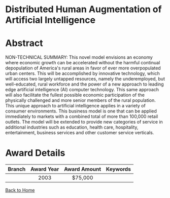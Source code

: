
Distributed Human Augmentation of Artificial Intelligence
=========================================================

# Abstract


NON-TECHNICAL SUMMARY: This novel model envisions an economy where economic growth can be accelerated without the harmful continual depopulation of America's rural areas in favor of ever more overpopulated urban centers. This will be accomplished by innovative technology, which will access two largely untapped resources, namely the underemployed, but well-educated, rural workforce and the power of a new approach to leading edge artificial intelligence (AI) computer technology. This same approach will also facilitate the fullest possible economic participation of the physically challenged and more senior members of the rural population. This unique approach to artificial intelligence applies in a variety of consumer environments. This business model is one that can be applied immediately to markets with a combined total of more than 100,000 retail outlets. The model will be extended to provide new categories of service in additional industries such as education, health care, hospitality, entertainment, business services and other customer service verticals.  

# Award Details

|Branch|Award Year|Award Amount|Keywords|
| :---: | :---: | :---: | :---: |
||2003|$75,000||
  
  


[Back to Home](https://github.com/chrischow/dod_sbir_awards/Reports/JT/#608)